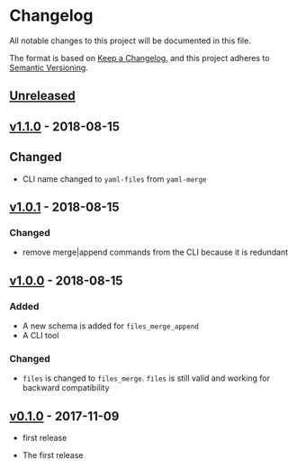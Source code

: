 # Changelog
All notable changes to this project will be documented in this file.

The format is based on [Keep a Changelog](https://keepachangelog.com/en/1.0.0/),
and this project adheres to [Semantic Versioning](https://semver.org/spec/v2.0.0.html).

## [Unreleased]
[Unreleased]: https://github.com/scisco/yaml-files/compare/v0.2.0...HEAD

## [v1.1.0] - 2018-08-15
## Changed
- CLI name changed to `yaml-files` from `yaml-merge`

## [v1.0.1] - 2018-08-15
### Changed
- remove merge|append commands from the CLI because it is redundant

## [v1.0.0] - 2018-08-15

### Added
- A new schema is added for `files_merge_append`
- A CLI tool

### Changed
- `files` is changed to `files_merge`. `files` is still valid and working for backward compatibility

## [v0.1.0] - 2017-11-09
- first release

- The first release

[Unreleased]: https://github.com/scisco/yaml-files/compare/v1.1.0...HEAD
[v1.1.0]: https://github.com/scisco/yaml-files/compare/v1.0.1...v1.1.0
[v1.0.1]: https://github.com/scisco/yaml-files/compare/v1.0.0...v1.0.1
[v1.0.0]: https://github.com/scisco/yaml-files/compare/v0.1.0...v1.0.0
[v0.1.0]: https://github.com/scisco/yaml-files/compare/9b05d0...v0.1.0